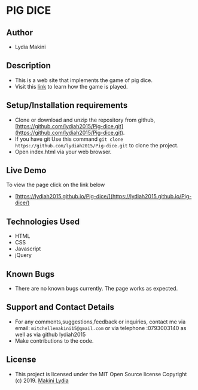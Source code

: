 # PIG DICE

## Author
- Lydia Makini

## Description
- This is a web site that implements the game of pig dice.
- Visit this [link](https://en.wikipedia.org/wiki/Pig_(dice_game)) to learn how the game is played.

## Setup/Installation requirements

- Clone  or download and unzip the repository from github, [https://github.com/lydiah2015/Pig-dice.git](https://github.com/lydiah2015/Pig-dice.git). 
- If you have git Use this command `git clone https://github.com/lydiah2015/Pig-dice.git` to clone the project.
- Open index.html via your web browser.

## Live Demo
To view the page click on the link below
* [https://lydiah2015.github.io/Pig-dice/](https://lydiah2015.github.io/Pig-dice/)

## Technologies Used
- HTML
- CSS
- Javascript
- jQuery

## Known Bugs
- There are no known bugs currently. The page works as expected.

## Support and Contact Details
- For any comments,suggestions,feedback or inquiries, contact me via email: `mitchellemakini15@gmail.com` or via telephone :0793003140 as well as via github lydiah2015
- Make contributions to the code.

## License
- This project is licensed under the MIT Open Source license Copyright (c) 2019. [Makini Lydia](https://github.com/Lydiah2015)



